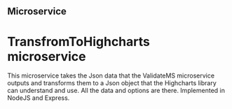 ## Microservice
# TransfromToHighcharts microservice

This microservice takes the Json data that the ValidateMS microservice outputs and transforms them to a Json object that the Highcharts library can understand and use.
All the data and options are there. Implemented in NodeJS and Express.
